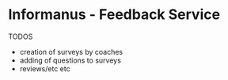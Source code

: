 # Informanus - Feedback Service

TODOS

- creation of surveys by coaches
- adding of questions to surveys
- reviews/etc etc
